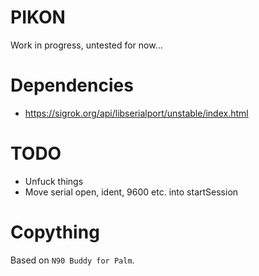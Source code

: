 # PIKON

Work in progress, untested for now...

# Dependencies
- https://sigrok.org/api/libserialport/unstable/index.html

# TODO
- Unfuck things
- Move serial open, ident, 9600 etc. into startSession

# Copything
Based on `N90 Buddy for Palm`.
